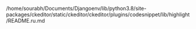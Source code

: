/home/sourabh/Documents/Djangoenv/lib/python3.8/site-packages/ckeditor/static/ckeditor/ckeditor/plugins/codesnippet/lib/highlight/README.ru.md